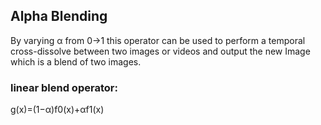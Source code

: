 ## Alpha Blending

By varying α from 0→1 this operator can be used to perform a temporal cross-dissolve between two images or videos and output
the new Image which is a blend of two images.
### linear blend operator:

g(x)=(1−α)f0(x)+αf1(x)

